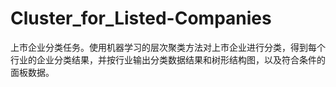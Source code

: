 # Cluster_for_Listed-Companies
上市企业分类任务。使用机器学习的层次聚类方法对上市企业进行分类，得到每个行业的企业分类结果，并按行业输出分类数据结果和树形结构图，以及符合条件的面板数据。
